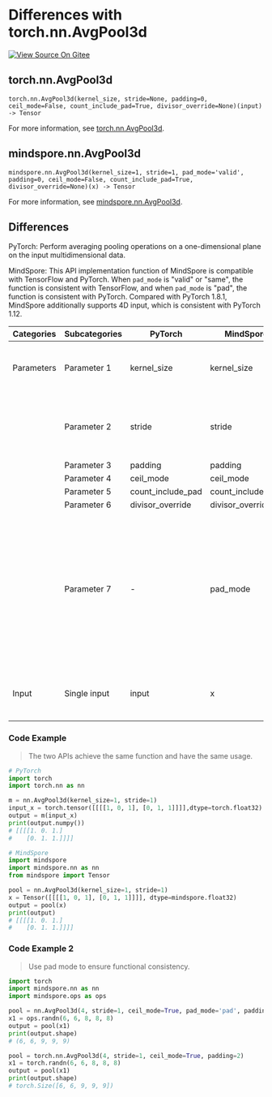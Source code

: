 # Differences with torch.nn.AvgPool3d

[![View Source On Gitee](https://mindspore-website.obs.cn-north-4.myhuaweicloud.com/website-images/r2.3.1/resource/_static/logo_source_en.svg)](https://gitee.com/mindspore/docs/blob/r2.3.1/docs/mindspore/source_en/note/api_mapping/pytorch_diff/AvgPool3d.md)

## torch.nn.AvgPool3d

```text
torch.nn.AvgPool3d(kernel_size, stride=None, padding=0, ceil_mode=False, count_include_pad=True, divisor_override=None)(input) -> Tensor
```

For more information, see [torch.nn.AvgPool3d](https://pytorch.org/docs/1.8.1/generated/torch.nn.AvgPool3d.html).

## mindspore.nn.AvgPool3d

```text
mindspore.nn.AvgPool3d(kernel_size=1, stride=1, pad_mode='valid', padding=0, ceil_mode=False, count_include_pad=True, divisor_override=None)(x) -> Tensor
```

For more information, see [mindspore.nn.AvgPool3d](https://www.mindspore.cn/docs/en/r2.3.1/api_python/nn/mindspore.nn.AvgPool3d.html).

## Differences

PyTorch: Perform averaging pooling operations on a one-dimensional plane on the input multidimensional data.

MindSpore: This API implementation function of MindSpore is compatible with TensorFlow and PyTorch. When `pad_mode` is "valid" or "same", the function is consistent with TensorFlow, and when `pad_mode` is "pad", the function is consistent with PyTorch. Compared with PyTorch 1.8.1, MindSpore additionally supports 4D input, which is consistent with PyTorch 1.12.

| Categories | Subcategories   | PyTorch     | MindSpore   | Differences   |
| ---- | ----- | ------- | --------- | -------------- |
| Parameters | Parameter 1 | kernel_size  | kernel_size | Consistent function, no default values for PyTorch    |
|      | Parameter 2 | stride     | stride  | Consistent function, different default values of parameters            |
|      | Parameter 3 | padding           | padding    | Consistent |
|      | Parameter 4 | ceil_mode         | ceil_mode    | Consistent |
|      | Parameter 5 | count_include_pad | count_include_pad   | Consistent |
|      | Parameter 6 | divisor_override | divisor_override      | Consistent |
|      | Parameter 7 | -                     | pad_mode    | MindSpore specifies how the pooling will be filled, with optional values of "same", "valid" or "pad". PyTorch does not have this parameter|
| Input | Single input | input                 | x           | Same function, different parameter names                               |

### Code Example

> The two APIs achieve the same function and have the same usage.

```python
# PyTorch
import torch
import torch.nn as nn

m = nn.AvgPool3d(kernel_size=1, stride=1)
input_x = torch.tensor([[[[1, 0, 1], [0, 1, 1]]]],dtype=torch.float32)
output = m(input_x)
print(output.numpy())
# [[[[1. 0. 1.]
#    [0. 1. 1.]]]]

# MindSpore
import mindspore
import mindspore.nn as nn
from mindspore import Tensor

pool = nn.AvgPool3d(kernel_size=1, stride=1)
x = Tensor([[[[1, 0, 1], [0, 1, 1]]]], dtype=mindspore.float32)
output = pool(x)
print(output)
# [[[[1. 0. 1.]
#    [0. 1. 1.]]]]
```

### Code Example 2

> Use pad mode to ensure functional consistency.

```python
import torch
import mindspore.nn as nn
import mindspore.ops as ops

pool = nn.AvgPool3d(4, stride=1, ceil_mode=True, pad_mode='pad', padding=2)
x1 = ops.randn(6, 6, 8, 8, 8)
output = pool(x1)
print(output.shape)
# (6, 6, 9, 9, 9)

pool = torch.nn.AvgPool3d(4, stride=1, ceil_mode=True, padding=2)
x1 = torch.randn(6, 6, 8, 8, 8)
output = pool(x1)
print(output.shape)
# torch.Size([6, 6, 9, 9, 9])
```